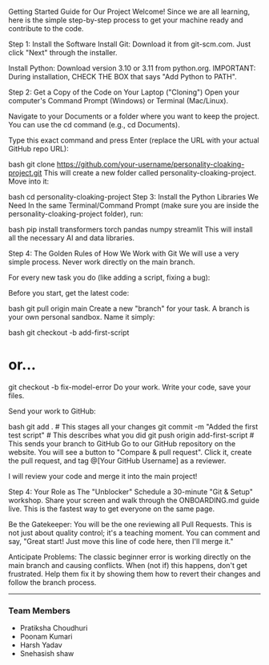 Getting Started Guide for Our Project
Welcome! Since we are all learning, here is the simple step-by-step process to get your machine ready and contribute to the code.

Step 1: Install the Software
Install Git: Download it from git-scm.com. Just click "Next" through the installer.

Install Python: Download version 3.10 or 3.11 from python.org. IMPORTANT: During installation, CHECK THE BOX that says "Add Python to PATH".

Step 2: Get a Copy of the Code on Your Laptop ("Cloning")
Open your computer's Command Prompt (Windows) or Terminal (Mac/Linux).

Navigate to your Documents or a folder where you want to keep the project. You can use the cd command (e.g., cd Documents).

Type this exact command and press Enter (replace the URL with your actual GitHub repo URL):

bash
git clone https://github.com/your-username/personality-cloaking-project.git
This will create a new folder called personality-cloaking-project. Move into it:

bash
cd personality-cloaking-project
Step 3: Install the Python Libraries We Need
In the same Terminal/Command Prompt (make sure you are inside the personality-cloaking-project folder), run:

bash
pip install transformers torch pandas numpy streamlit
This will install all the necessary AI and data libraries.

Step 4: The Golden Rules of How We Work with Git
We will use a very simple process. Never work directly on the main branch.

For every new task you do (like adding a script, fixing a bug):

Before you start, get the latest code:

bash
git pull origin main
Create a new "branch" for your task. A branch is your own personal sandbox. Name it simply:

bash
git checkout -b add-first-script
# or...
git checkout -b fix-model-error
Do your work. Write your code, save your files.

Send your work to GitHub:

bash
git add .                          # This stages all your changes
git commit -m "Added the first test script"  # This describes what you did
git push origin add-first-script   # This sends your branch to GitHub
Go to our GitHub repository on the website. You will see a button to "Compare & pull request". Click it, create the pull request, and tag @[Your GitHub Username] as a reviewer.

I will review your code and merge it into the main project!

Step 4: Your Role as The "Unblocker"
Schedule a 30-minute "Git & Setup" workshop. Share your screen and walk through the ONBOARDING.md guide live. This is the fastest way to get everyone on the same page.

Be the Gatekeeper: You will be the one reviewing all Pull Requests. This is not just about quality control; it's a teaching moment. You can comment and say, "Great start! Just move this line of code here, then I'll merge it."

Anticipate Problems: The classic beginner error is working directly on the main branch and causing conflicts. When (not if) this happens, don't get frustrated. Help them fix it by showing them how to revert their changes and follow the branch process.

---

###  Team Members

- Pratiksha Choudhuri
- Poonam Kumari
- Harsh Yadav
- Snehasish shaw
